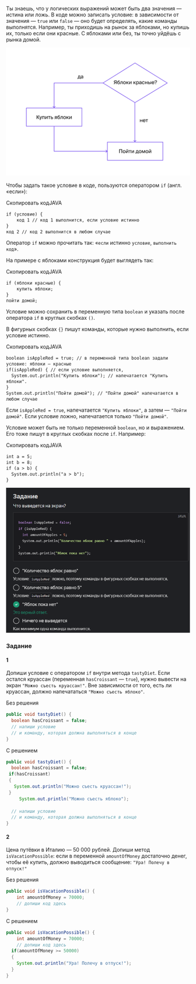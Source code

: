 Ты знаешь, что у логических выражений может быть два значения — истина или ложь. В коде можно записать условие: в зависимости от значения — `true` или `false` — оно будет определять, какие команды выполнятся.
Например, ты приходишь на рынок за яблоками, но купишь их, только если они красные. С яблоками или без, ты точно уйдёшь с рынка домой.

![5_operatorIf_scheme_apples.png](img%2F5_operatorIf_scheme_apples.png)

Чтобы задать такое условие в коде, пользуются оператором `if` (англ. «если»):

Скопировать кодJAVA

```
if (условие) {
    код 1 // код 1 выполнится, если условие истинно
}
код 2 // код 2 выполнится в любом случае 
```

Оператор `if` можно прочитать так: «`если` истинно `условие`, `выполнить код`».

На примере с яблоками конструкция будет выглядеть так:

Скопировать кодJAVA

```
if (яблоки красные) {
    купить яблоки;
}
пойти домой; 
```

Условие можно сохранить в переменную типа `boolean` и указать после оператора `if` в круглых скобках `()`.

В фигурных скобках `{}` пишут команды, которые нужно выполнить, если условие истинно.

Скопировать кодJAVA

```
boolean isAppleRed = true; // в переменной типа boolean задали условие: яблоки – красные
if(isAppleRed) { // если условие выполняется,
  System.out.println("Купить яблоки"); // напечатается "Купить яблоки".
}
System.out.println("Пойти домой"); // "Пойти домой" напечатается в любом случае 
```

Если `isAppleRed = true`, напечатается `"Купить яблоки"`, а затем — `"Пойти домой"`. Если условие ложно, напечатается только `"Пойти домой"`.

Условие может быть не только переменной `boolean`, но и выражением. Его тоже пишут в круглых скобках после `if`. Например:

Скопировать кодJAVA

```
int a = 5;
int b = 8;
if (a > b) {
  System.out.println("a > b");
} 
```

![img_3.png](img%2Fimg_3.png)

### Задание
#### 1

Допиши условие с оператором `if` внутри метода `tastyDiet`. Если остался круассан (переменная `hasCroissant` — `true`), нужно вывести на экран `"Можно съесть круассан!"`. Вне зависимости от того, есть ли круассан, должно напечататься `"Можно съесть яблоко"`.

Без решения
```Java
public void tastyDiet() {
  boolean hasCroissant = false;
  // напиши условие
  // и команду, которая должна выполняться в конце
}
```

С решением
```Java
public void tastyDiet() {
  boolean hasCroissant = false;
 if(hasCroissant)
 {
   System.out.println("Можно съесть круассан!");
 }
     System.out.println("Можно съесть яблоко");

  // напиши условие
  // и команду, которая должна выполняться в конце
}
```

#### 2

Цена путёвки в Италию — 50 000 рублей. Допиши метод `isVacationPossible`: если в переменной `amountOfMoney` достаточно денег, чтобы её купить, должно выводиться сообщение: `"Ура! Полечу в отпуск!"`

Без решения
```Java
public void isVacationPossible() {
	int amountOfMoney = 70000;
	// допиши код здесь
}
```

С решением
```Java
public void isVacationPossible() {
	int amountOfMoney = 70000;
	// допиши код здесь
  if(amountOfMoney >= 50000)
  {
    System.out.println("Ура! Полечу в отпуск!");
  }
}
```